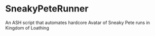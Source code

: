 # SneakyPeteRunner
An ASH script that automates hardcore Avatar of Sneaky Pete runs in Kingdom of Loathing

